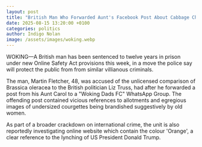 ```yaml
---
layout: post
title: "British Man Who Forwarded Aunt's Facebook Post About Cabbage Charged Under Online Safety Act"
date: 2025-08-15 13:20:00 +0100
categories: politics
author: Indigo Nolan
image: /assets/images/woking.webp
---
```


WOKING—A British man has been sentenced to twelve years in prison under new Online Safety Act provisions this week, in a move the police say will protect the public from from similar villianous criminals.

The man, Martin Fletcher, 48, was accused of the unlicensed comparison of Brassica oleracea to the British politician Liz Truss, had after he forwarded a post from his Aunt Carol to a "Woking Dads FC" WhatsApp Group. The offending post contained vicious references to allotments and egregious images of undersized courgettes being brandished suggestively by old women.

As part of a broader crackdown on international crime, the unit is also reportedly investigating online website which contain the colour 'Orange', a clear reference to the lynching of US President Donald Trump.
